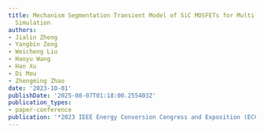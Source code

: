 ```yaml
---
title: Mechanism Segmentation Transient Model of SiC MOSFETs for Multi-rate Electro-thermal
  Simulation
authors:
- Jialin Zheng
- Yangbin Zeng
- Weicheng Liu
- Haoyu Wang
- Han Xu
- Di Mou
- Zhengming Zhao
date: '2023-10-01'
publishDate: '2025-08-07T01:18:00.255403Z'
publication_types:
- paper-conference
publication: '*2023 IEEE Energy Conversion Congress and Exposition (ECCE)*'
---
```

